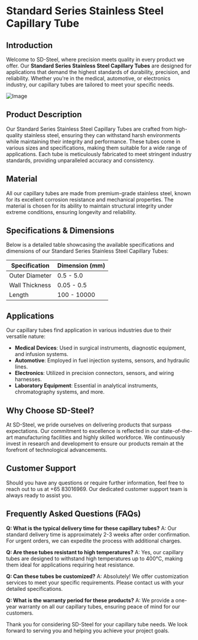 # Standard Series Stainless Steel Capillary Tube

## Introduction
Welcome to SD-Steel, where precision meets quality in every product we offer. Our **Standard Series Stainless Steel Capillary Tubes** are designed for applications that demand the highest standards of durability, precision, and reliability. Whether you're in the medical, automotive, or electronics industry, our capillary tubes are tailored to meet your specific needs.

![Image](https://github.com/user-attachments/assets/2567258e-e124-4816-932d-1809bd27ef0b)

## Product Description
Our Standard Series Stainless Steel Capillary Tubes are crafted from high-quality stainless steel, ensuring they can withstand harsh environments while maintaining their integrity and performance. These tubes come in various sizes and specifications, making them suitable for a wide range of applications. Each tube is meticulously fabricated to meet stringent industry standards, providing unparalleled accuracy and consistency.

## Material
All our capillary tubes are made from premium-grade stainless steel, known for its excellent corrosion resistance and mechanical properties. The material is chosen for its ability to maintain structural integrity under extreme conditions, ensuring longevity and reliability.

## Specifications & Dimensions
Below is a detailed table showcasing the available specifications and dimensions of our Standard Series Stainless Steel Capillary Tubes:

| Specification | Dimension (mm) |
|---------------|----------------|
| Outer Diameter | 0.5 - 5.0      |
| Wall Thickness | 0.05 - 0.5     |
| Length         | 100 - 10000    |

## Applications
Our capillary tubes find application in various industries due to their versatile nature:
- **Medical Devices**: Used in surgical instruments, diagnostic equipment, and infusion systems.
- **Automotive**: Employed in fuel injection systems, sensors, and hydraulic lines.
- **Electronics**: Utilized in precision connectors, sensors, and wiring harnesses.
- **Laboratory Equipment**: Essential in analytical instruments, chromatography systems, and more.

## Why Choose SD-Steel?
At SD-Steel, we pride ourselves on delivering products that surpass expectations. Our commitment to excellence is reflected in our state-of-the-art manufacturing facilities and highly skilled workforce. We continuously invest in research and development to ensure our products remain at the forefront of technological advancements.

## Customer Support
Should you have any questions or require further information, feel free to reach out to us at +65 83016969. Our dedicated customer support team is always ready to assist you.

## Frequently Asked Questions (FAQs)
**Q: What is the typical delivery time for these capillary tubes?**
A: Our standard delivery time is approximately 2-3 weeks after order confirmation. For urgent orders, we can expedite the process with additional charges.

**Q: Are these tubes resistant to high temperatures?**
A: Yes, our capillary tubes are designed to withstand high temperatures up to 400°C, making them ideal for applications requiring heat resistance.

**Q: Can these tubes be customized?**
A: Absolutely! We offer customization services to meet your specific requirements. Please contact us with your detailed specifications.

**Q: What is the warranty period for these products?**
A: We provide a one-year warranty on all our capillary tubes, ensuring peace of mind for our customers.

Thank you for considering SD-Steel for your capillary tube needs. We look forward to serving you and helping you achieve your project goals.